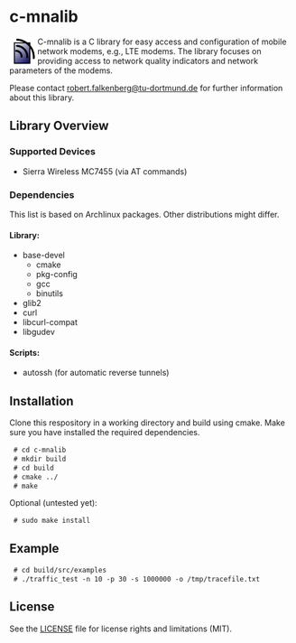 c-mnalib
========
<img src="logo.png" height="50" style="float: left;"/>
C-mnalib is a C library for easy access and configuration of mobile network modems, e.g., LTE modems.
The library focuses on providing access to network quality indicators and network parameters of the modems.

Please contact <robert.falkenberg@tu-dortmund.de> for further information about this library.

## Library Overview

### Supported Devices
* Sierra Wireless MC7455 (via AT commands)

### Dependencies
This list is based on Archlinux packages. Other distributions might differ.

#### Library:

* base-devel
    * cmake
    * pkg-config
    * gcc
    * binutils
* glib2
* curl
* libcurl-compat
* libgudev


#### Scripts:

* autossh     (for automatic reverse tunnels)


## Installation
Clone this respository in a working directory and build using cmake. Make sure you have installed the required dependencies.

```
 # cd c-mnalib
 # mkdir build
 # cd build
 # cmake ../
 # make
```

Optional (untested yet):

```
 # sudo make install
```

## Example

```
 # cd build/src/examples
 # ./traffic_test -n 10 -p 30 -s 1000000 -o /tmp/tracefile.txt
```


## License
See the [LICENSE](LICENSE.md) file for license rights and limitations (MIT).


